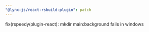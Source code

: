 ```yaml
---
"@lynx-js/react-rsbuild-plugin": patch
---
```


fix(rspeedy/plugin-react): mkdir main:background fails in windows
